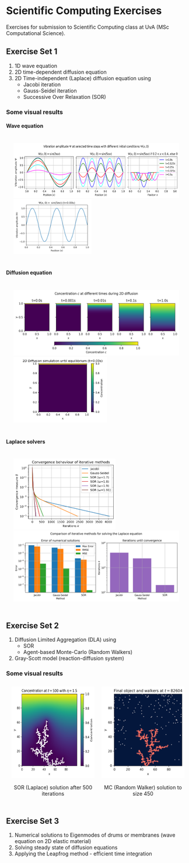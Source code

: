 # Scientific Computing Exercises

Exercises for submission to Scientific Computing class at UvA (MSc Computational Science). 

## Exercise Set 1

1. 1D wave equation
2. 2D time-dependent diffusion equation
3. 2D Time-independent (Laplace) diffusion equation using
    - Jacobi iteration
    - Gauss-Seidel iteration
    - Successive Over Relaxation (SOR)

### Some visual results

#### Wave equation

<div style="padding: 20px; max-width: 90%;">
    <img src="media/ex1/wave_equation.png" alt="Wave equation" style="height: 150px;"/>
    <img src="media/ex1/animated_wave_1.gif" alt="Animated wave" style="height: 150px;"/>
</div>

#### Diffusion equation
<div style="padding: 20px; max-width: 90%;">
    <img src="media/ex1/diffusion_at_different_times.png" alt="Diffusion through time" style="height: 180px"/>
    <img src="media/ex1/2d_diffusion_until_equillibrium.gif" alt="Animated diffusion" style="height: 180px;"/>
</div>

#### Laplace solvers

<div style="padding: 20px; max-width: 90%;">
    <img src="media/ex1/convergence_measure.png" alt="Diffusion through time" style="height: 194px;"/>
    <img src="media/ex1/laplace_comparison.png" alt="Laplace solvers analysis" style="height: 194px;"/>
</div>

## Exercise Set 2
1. Diffusion Limited Aggregation (DLA) using
    - SOR
    - Agent-based Monte-Carlo (Random Walkers)
2. Gray-Scott model (reaction-diffusion system)

### Some visual results

<div style="display: flex; justify-content: center;">
  <div style="padding: 10px; max-width: 45%;">
    <img src="media/ex2/final_concentration_dla_iters_500_iters_eta_1.5.png" alt="DLA simulation" style="height: 250px; width: 100%;"/>
    <p align="center">SOR (Laplace) solution after 500 iterations</p>
  </div>
  <div style="padding: 10px; max-width: 45%;">
    <img src="media/ex2/final_object_and_walkers_at_t=82604_p=0.5_terminate_at_450.png" alt="Animated wave" style="height: 250px; width: 100%;"/>
    <p align="center">MC (Random Walker) solution to size 450</p>
  </div>
</div>

## Exercise Set 3
1. Numerical solutions to Eigenmodes of drums or membranes (wave equation on 2D elastic material)
2. Solving steady state of diffusion equations
3. Applying the Leapfrog method - efficient time integration